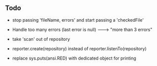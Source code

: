 Todo
----
* stop passing 'fileName, errors' and start passing a 'checkedFile'

* Handle too many errors (last error is null)
   ---> "more than 3 errors"

* take 'scan' out of repository

* reporter.create(repository) instead of reporter.listenTo(repository)

* replace sys.puts(ansi.RED) with dedicated object for printing



